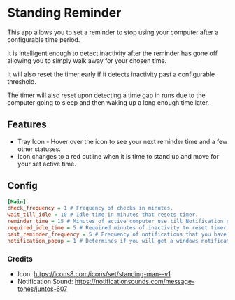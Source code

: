 # Standing Reminder
This app allows you to set a reminder to stop using your computer after a configurable time period.

It is intelligent enough to detect inactivity after the reminder has gone off allowing you to simply walk away for your chosen time.

It will also reset the timer early if it detects inactivity past a configurable threshold.

The timer will also reset upon detecting a time gap in runs due to the computer going to sleep and then waking up a long enough time later.

## Features
* Tray Icon - Hover over the icon to see your next reminder time and a few other statuses.
* Icon changes to a red outline when it is time to stand up and move for your set active time.

## Config

```ini
[Main]
check_frequency = 1 # Frequency of checks in minutes.
wait_till_idle = 10 # Idle time in minutes that resets timer.
reminder_time = 15 # Minutes of active computer use till Notification or sound goes off.
required_idle_time = 5 # Required minutes of inactivity to reset timer after it has gone off.
past_reminder_frequency = 5 # Frequency of notifications that you have passed your reminder time.
notification_popup = 1 # Determines if you will get a windows notification or just a sound.
```


### Credits
* Icon: https://icons8.com/icons/set/standing-man--v1
* Notification Sound: https://notificationsounds.com/message-tones/juntos-607